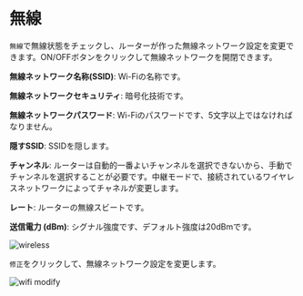 # 無線

`無線`で無線状態をチェックし、ルーターが作った無線ネットワーク設定を変更できます。ON/OFFボタンをクリックして無線ネットワークを開閉できます。




**無線ネットワーク名称(SSID)**: Wi-Fiの名称です。

**無線ネットワークセキュリティ**: 暗号化技術です。

**無線ネットワークパスワード**:  Wi-Fiのパスワードです、5文字以上ではなければなりません。

**隠すSSID**: SSIDを隠します。

**チャンネル**: ルーターは自動的一番よいチャンネルを選択できないから、手動でチャンネルを選択することが必要です。中継モードで、接続されているワイヤレスネットワークによってチャネルが変更します。

**レート**: ルーターの無線スビートです。

**送信電力 (dBm)**: シグナル強度です、デフォルト強度は20dBmです。

![wireless](https://static.gl-inet.com/docs/jp/3/setup/gl-ar750s/wireless/status.png)

`修正`をクリックして、無線ネットワーク設定を変更します。

![wifi modify](https://static.gl-inet.com/docs/jp/3/setup/gl-ar750s/wireless/setting.png)
